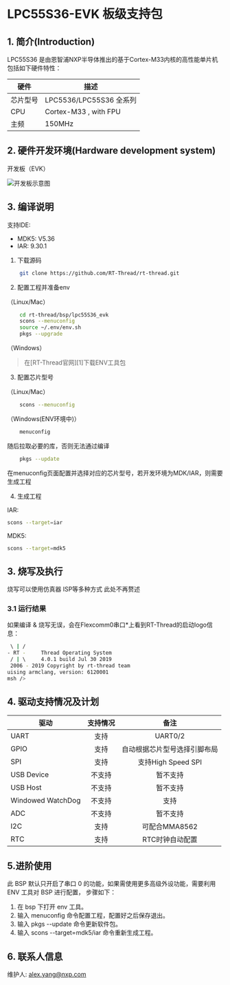 # LPC55S36-EVK 板级支持包

## 1. 简介(Introduction)

LPC55S36 是由恩智浦NXP半导体推出的基于Cortex-M33内核的高性能单片机
包括如下硬件特性：

| 硬件 | 描述 |
| -- | -- |
|芯片型号| LPC5536/LPC55S36 全系列 |
|CPU| Cortex-M33 , with FPU |
|主频| 150MHz |

## 2. 硬件开发环境(Hardware development system)

开发板（EVK）

![开发板示意图](./figures/board.png)



## 3. 编译说明

支持IDE:

* MDK5: V5.36
* IAR: 9.30.1

1) 下载源码

```bash
    git clone https://github.com/RT-Thread/rt-thread.git
```

2) 配置工程并准备env

（Linux/Mac）

```bash
    cd rt-thread/bsp/lpc55S36_evk
    scons --menuconfig
    source ~/.env/env.sh
    pkgs --upgrade
```

（Windows）

>在[RT-Thread官网][1]下载ENV工具包

3) 配置芯片型号

（Linux/Mac）

```bash
    scons --menuconfig
```

（Windows(ENV环境中)）

```bash
    menuconfig
```

随后拉取必要的库，否则无法通过编译

```bash
    pkgs --update
```

在menuconfig页面配置并选择对应的芯片型号，若开发环境为MDK/IAR，则需要生成工程

4) 生成工程

IAR:

```bash
scons --target=iar
```

MDK5:

```bash
scons --target=mdk5
```

## 3. 烧写及执行

烧写可以使用仿真器 ISP等多种方式 此处不再赘述

### 3.1 运行结果

如果编译 & 烧写无误，会在Flexcomm0串口*上看到RT-Thread的启动logo信息：

```bash
 \ | /
- RT -     Thread Operating System
 / | \     4.0.1 build Jul 30 2019
 2006 - 2019 Copyright by rt-thread team
uising armclang, version: 6120001
msh />
```


## 4. 驱动支持情况及计划

| 驱动       | 支持情况 | 备注                         |
| ---------- | :------: | :--------------------------: |
| UART       | 支持     | UART0/2                 |
| GPIO       | 支持     | 自动根据芯片型号选择引脚布局 |
| SPI        | 支持     | 支持High Speed SPI     |
| USB Device | 不支持 | 暂不支持          |
| USB Host   | 不支持  | 暂不支持      |
| Windowed WatchDog | 不支持  | 支持                        |
| ADC | 不支持 | 暂不支持 |
| I2C       | 支持     | 可配合MMA8562          |
| RTC        | 支持     | RTC时钟自动配置              |

## 5.进阶使用

此 BSP 默认只开启了串口 0 的功能，如果需使用更多高级外设功能，需要利用 ENV 工具对 BSP 进行配置， 步骤如下：

1. 在 bsp 下打开 env 工具。
2. 输入 menuconfig 命令配置工程，配置好之后保存退出。
3. 输入 pkgs --update 命令更新软件包。
4. 输入 scons --target=mdk5/iar 命令重新生成工程。

## 6. 联系人信息

维护人:
alex.yang@nxp.com
